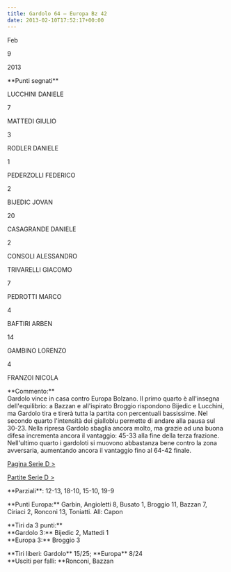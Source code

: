 ```yaml
---
title: Gardolo 64 – Europa Bz 42
date: 2013-02-10T17:52:17+00:00
---
```

Feb

9

2013

\*\*Punti segnati\*\*

LUCCHINI DANIELE

7

MATTEDI GIULIO

3

RODLER DANIELE

1

PEDERZOLLI FEDERICO

2

BIJEDIC JOVAN

20

CASAGRANDE DANIELE

2

CONSOLI ALESSANDRO

TRIVARELLI GIACOMO

7

PEDROTTI MARCO

4

BAFTIRI ARBEN

14

GAMBINO LORENZO

4

FRANZOI NICOLA

\*\*Commento:\*\*  
Gardolo vince in casa contro Europa Bolzano. Il primo quarto è all'insegna dell'equilibrio: a Bazzan e all'ispirato Broggio rispondono Bijedic e Lucchini, ma Gardolo tira e tirerà tutta la partita con percentuali bassissime. Nel secondo quarto l'intensità dei gialloblu permette di andare alla pausa sul 30-23. Nella ripresa Gardolo sbaglia ancora molto, ma grazie ad una buona difesa incrementa ancora il vantaggio: 45-33 alla fine della terza frazione. Nell'ultimo quarto i gardoloti si muovono abbastanza bene contro la zona avversaria, aumentando ancora il vantaggio fino al 64-42 finale.

[Pagina Serie D >](http://www.basketgardolo.it/serie-d)

[Partite Serie D >](http://www.basketgardolo.it/?tag=serie-d&cat=11)

\*\*Parziali\*\*: 12-13, 18-10, 15-10, 19-9

\*\*Punti Europa:\*\* Garbin, Angioletti 8, Busato 1, Broggio 11, Bazzan 7, Ciriaci 2, Ronconi 13, Toniatti. All: Capon

\*\*Tiri da 3 punti:\*\*  
\*\*Gardolo 3:\*\* Bijedic 2, Mattedi 1  
\*\*Europa 3:\*\* Broggio 3

\*\*Tiri liberi: Gardolo\*\* 15/25; \*\*Europa\*\* 8/24  
\*\*Usciti per falli: \*\*Ronconi, Bazzan